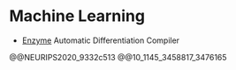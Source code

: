 # Machine Learning

- [Enzyme](https://github.com/EnzymeAD)
Automatic Differentiation Compiler

@@NEURIPS2020_9332c513 @@10_1145_3458817_3476165
